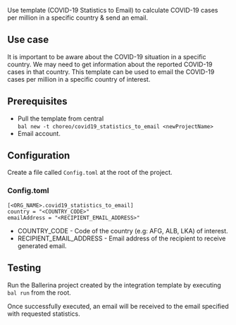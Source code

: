 Use template (COVID-19 Statistics to Email) to calculate COVID-19 cases per million in a specific country & send an email.

## Use case
It is important to be aware about the COVID-19 situation in a specific country. We may need to get information about 
the reported COVID-19 cases in that country. This template can be used to email the COVID-19 cases per million in a specific country of interest.

## Prerequisites
* Pull the template from central  
`bal new -t choreo/covid19_statistics_to_email <newProjectName>`
* Email account.

## Configuration
Create a file called `Config.toml` at the root of the project.

### Config.toml
```
[<ORG_NAME>.covid19_statistics_to_email]
country = "<COUNTRY_CODE>"
emailAddress = "<RECIPIENT_EMAIL_ADDRESS>"
```
* COUNTRY_CODE - Code of the country (e.g: AFG, ALB, LKA) of interest.
* RECIPIENT_EMAIL_ADDRESS - Email address of the recipient to receive generated email. 

## Testing
Run the Ballerina project created by the integration template by executing `bal run` from the root.

Once successfully executed, an email will be received to the email specified with requested statistics.

